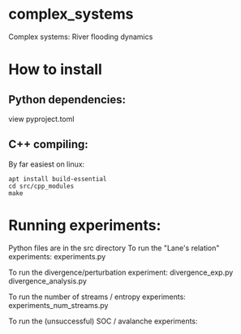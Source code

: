 # complex_systems
Complex systems: River flooding dynamics

# How to install
## Python dependencies:
view pyproject.toml

## C++ compiling:
By far easiest on linux:
    
    apt install build-essential
    cd src/cpp_modules
    make


# Running experiments:
Python files are in the src directory
To run the "Lane's relation" experiments:
    experiments.py

To run the divergence/perturbation experiment:
    divergence_exp.py
    divergence_analysis.py


To run the number of streams / entropy experiments:
    experiments_num_streams.py

To run the (unsuccessful) SOC / avalanche experiments:
